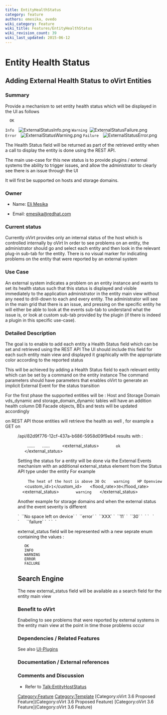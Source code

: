 ```yaml
---
title: EntityHealthStatus
category: feature
authors: emesika, ovedo
wiki_category: Feature
wiki_title: Features/EntityHealthStatus
wiki_revision_count: 39
wiki_last_updated: 2015-06-12
---
```


# Entity Health Status

## Adding External Health Status to oVirt Entities

### Summary

Provide a mechanism to set entity health status which will be displayed in the UI as follows

      OK
`Info  `![`ExternalStatusInfo.png`](ExternalStatusInfo.png "fig:ExternalStatusInfo.png")
`Warning `![`ExternalStatusFailure.png`](ExternalStatusFailure.png "fig:ExternalStatusFailure.png")
`Error  `![`ExternalStatusWarning.png`](ExternalStatusWarning.png "fig:ExternalStatusWarning.png")
`Failure  `![`ExternalStatusError.png`](ExternalStatusError.png "fig:ExternalStatusError.png")

The Health Status field will be returned as part of the retrieved entity when a call to display the entity is done using the REST API.

The main use-case for this new status is to provide plugins / external systems the ability to trigger issues, and allow the administrator to clearly see there is an issue through the UI

It will first be supported on hosts and storage domains.

### Owner

*   Name: [ Eli Mesika](User:MyUser)

<!-- -->

*   Email: emesika@redhat.com

### Current status

Currently oVirt provides only an internal status of the host which is controlled internally by oVirt
In order to see problems on an entity, the administrator should go and select each entity and then look in the relevant plug-in sub-tab for the entity. There is no visual marker for indicating problems on the entity that were reported by an external system

### Use Case

An external system indicates a problem on an entity instance and wants to set its health status such that this status is displayed and visible immediately to the application administrator in the entity main view without any need to drill-down to each and every entity. The administrator will see in the main grid that there is an issue, and pressing on the specific entity he will either be able to look at the events sub-tab to understand what the issue is, or look at custom sub-tab provided by the plugin (if there is indeed a plugin in this specific use-case).

### Detailed Description

The goal is to enable to add each entity a Health Status field which can be set and retrieved using the REST API
The UI should include this field for each such entity main view and displayed it graphically with the appropriate color according to the reported status

This will be achieved by adding a Health Status field to each relevant entity which can be set by a command on the entity instance The command parameters should have parameters that enables oVirt to generate an implicit External Event for the status transition

For the first phase the supported entities will be : Host and Storage Domain vds_dynamic and storage_domain_dynamic tables will have an addition health column DB Facade objects, BEs and tests will be updated accordingly

on REST API those entities will retrieve the health as well , for example a GET on

<dir>
/api/82d9f776-12cf-437a-b686-5958d09f9eb4
results with :

` `<host id=................>
           ......
           ......
`     `<external_status>
`       `<state>`ok`</state>
`   `</external_status>
`  `</host>

Setting the status for a entity will be done via the External Events mechanism with an additional external_status element from the Status API type under the entity For example

` `<event>
`   `<description>`The heat of the host is above 30 Oc`</description>
`   `<severity>`warning`</severity>
`   `<origin>`HP Openview`</origin>
`   `<custom_id>`1`</custom_id>
`   `<flood_rate>`30`</flood_rate>
`  `<host id="50bf66ec-38df-47f1-a737-95d46e8d35fc" >
`  `<external_status>
`       `<state>`warning`</state>
`   `</external_status>
`  `</host>
` `</event>

Another example for storage domains and when the external status and the event severity is different

<event>
`  `<description>`No space left on device`</description>
`  `<severity>`error`</severity>
`  `<origin>`XXX`</origin>
`  `<custom_id>`11`</custom_id>
`  `<flood_rate>`30`</flood_rate>
`  `<storage_domain id="949c21d6-1e65-4f1a-9442-4def1ccaf11a" >
`   `<external_status>
`      `<state>`failure`</state>
`  `</external_status>
`  `</storage_domain>
</event>

external_status field will be represented with a new seprate enum containing the values :

       OK
       INFO
       WARNING
       ERROR
       FAILURE

## Search Engine

The new external_status field will be available as a search field for the entity main view

### Benefit to oVirt

Enabeling to see problems that were reported by external systems in the entity main view at the point in time those problems occur

### Dependencies / Related Features

See also [UI-Plugins](http://wiki.ovirt.org/wiki/Features/UIPlugins)

### Documentation / External references

### Comments and Discussion

*   Refer to <Talk:EntityHostStatus>

<Category:Feature> <Category:Template> [Category:oVirt 3.6 Proposed Feature](Category:oVirt 3.6 Proposed Feature) [Category:oVirt 3.6 Feature](Category:oVirt 3.6 Feature)
